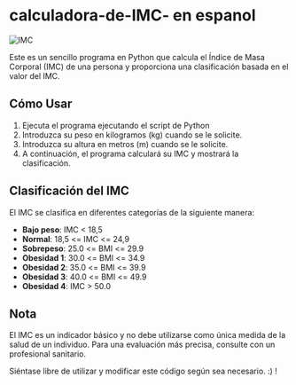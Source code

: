 # calculadora-de-IMC- en espanol 
![IMC](https://github.com/elijeldres/calculadora-de-IMC-/assets/80680657/b4f13359-b291-4384-9f2c-39e8677bcb51)


Este es un sencillo programa en Python que calcula el Índice de Masa Corporal (IMC) de una persona y proporciona una clasificación basada en el valor del IMC.

## Cómo Usar

1. Ejecuta el programa ejecutando el script de Python 
2. Introduzca su peso en kilogramos (kg) cuando se le solicite.
3. Introduzca su altura en metros (m) cuando se le solicite.
4. A continuación, el programa calculará su IMC y mostrará la clasificación.

## Clasificación del IMC

El IMC se clasifica en diferentes categorías de la siguiente manera:

- **Bajo peso**: IMC < 18,5
- **Normal**: 18,5 <= IMC <= 24,9
- **Sobrepeso**: 25.0 <= BMI <= 29.9
- **Obesidad 1**: 30.0 <= BMI <= 34.9
- **Obesidad 2**: 35.0 <= BMI <= 39.9
- **Obesidad 3**: 40.0 <= BMI <= 49.9
- **Obesidad 4**: IMC > 50.0

## Nota

El IMC es un indicador básico y no debe utilizarse como única medida de la salud de un individuo. Para una evaluación más precisa, consulte con un profesional sanitario.

Siéntase libre de utilizar y modificar este código según sea necesario. :) !
